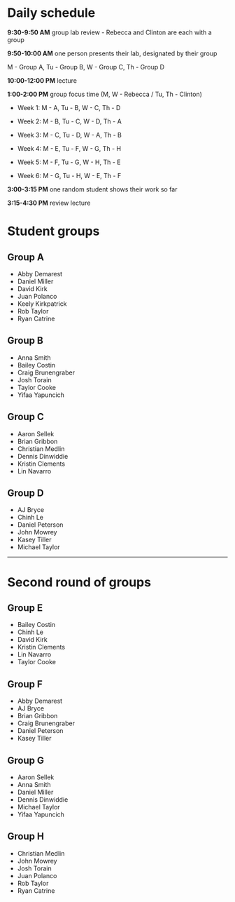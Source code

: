# Daily schedule

**9:30-9:50 AM** group lab review - Rebecca and Clinton are each with a group
 
**9:50-10:00 AM** one person presents their lab, designated by their group

M - Group A, Tu - Group B, W - Group C, Th - Group D

**10:00-12:00 PM** lecture

**1:00-2:00 PM** group focus time (M, W - Rebecca / Tu, Th - Clinton)

* Week 1: M - A, Tu - B, W - C, Th - D
* Week 2: M - B, Tu - C, W - D, Th - A
* Week 3: M - C, Tu - D, W - A, Th - B

* Week 4: M - E, Tu - F, W - G, Th - H
* Week 5: M - F, Tu - G, W - H, Th - E
* Week 6: M - G, Tu - H, W - E, Th - F

**3:00-3:15 PM** one random student shows their work so far

**3:15-4:30 PM** review lecture

# Student groups

## Group A

- Abby Demarest
- Daniel Miller
- David Kirk
- Juan Polanco
- Keely Kirkpatrick
- Rob Taylor
- Ryan Catrine

## Group B

- Anna Smith
- Bailey Costin
- Craig Brunengraber
- Josh Torain
- Taylor Cooke
- Yifaa Yapuncich

## Group C

- Aaron Sellek
- Brian Gribbon
- Christian Medlin
- Dennis Dinwiddie
- Kristin Clements
- Lin Navarro

## Group D

- AJ Bryce
- Chinh Le
- Daniel Peterson
- John Mowrey
- Kasey Tiller
- Michael Taylor

---

# Second round of groups

## Group E

- Bailey Costin
- Chinh Le
- David Kirk
- Kristin Clements
- Lin Navarro
- Taylor Cooke

## Group F

- Abby Demarest
- AJ Bryce
- Brian Gribbon
- Craig Brunengraber
- Daniel Peterson  
- Kasey Tiller

## Group G 

- Aaron Sellek
- Anna Smith
- Daniel Miller
- Dennis Dinwiddie
- Michael Taylor
- Yifaa Yapuncich

## Group H

- Christian Medlin
- John Mowrey
- Josh Torain
- Juan Polanco
- Rob Taylor
- Ryan Catrine


